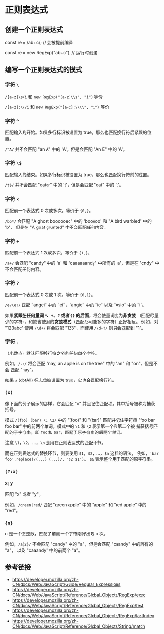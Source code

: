 # 正则表达式

## 创建一个正则表达式

const re = /ab+c/; // 会被提前编译

const re = new RegExp("ab+c"); // 运行时创建

## 编写一个正则表达式的模式

### 字符 `\`

`/[a-z]\s/i` 和 `new RegExp("[a-z]\\s", "i")` 等价

`/[a-z]:\\/i` 和 `new RegExp("[a-z]:\\\\", "i")` 等价

### 字符 `^`

匹配输入的开始。如果多行标识被设置为 true，那么也匹配换行符后紧跟的位置。

`/^A/` 并不会匹配 "an A" 中的 'A'，但是会匹配 "An E" 中的 'A'。

### 字符 `\$`

匹配输入的结束。如果多行标识被设置为 true，那么也匹配换行符前的位置。

`/t$/` 并不会匹配 "eater" 中的 't'，但是会匹配 "eat" 中的 't'。

### 字符 `×`

匹配前一个表达式 0 次或多次。等价于 `{0,}`。

`/bo*/` 会匹配 "A ghost boooooed" 中的 'booooo' 和 "A bird warbled" 中的 'b'，
但是在 "A goat grunted" 中不会匹配任何内容。

### 字符 `+`

匹配前一个表达式 1 次或多次。等价于 `{1,}`。

`/a+/` 会匹配 "candy" 中的 'a' 和 "caaaaaandy" 中所有的 'a'，但是在 "cndy" 中
不会匹配任何内容。

### 字符 `?`

匹配前一个表达式 0 次或 1 次。等价于 `{0,1}`。

`/e?le?/` 匹配 "angel" 中的 "el"，"angle" 中的 "le" 以及 "oslo" 中的 "l"。

如果**紧跟在任何量词 `*`、`+`、`?` 或者 `{}` 的后面**，将会使量词变为**非贪婪**
（匹配尽量少的字符），和缺省使用的**贪婪模式**（匹配尽可能多的字符）正好相反。
例如，对 "123abc" 使用 `/\d+/` 将会匹配 "123"，而使用 `/\d+?/` 则只会匹配到
"1"。

### 字符 `.`

（小数点）默认匹配换行符之外的任何单个字符。

例如，`/.n/` 将会匹配 "nay, an apple is on the tree" 中的 "an" 和 "on"，但是不会
匹配 "nay"。

如果 `s` (dotAll) 标志位被设置为 true，它也会匹配换行符。

### `(x)`

像下面的例子展示的那样，它会匹配 "x" 并且记住匹配项。其中括号被称为捕获括号。

模式 `/(foo) (bar) \1 \2/` 中的 "(foo)" 和 "(bar)" 匹配并记住字符串
"foo bar foo bar" 中的前两个单词。模式中的 `\1` 和 `\2` 表示第一个和第二个被
捕获括号匹配的子字符串，即 `foo` 和 `bar`，匹配了原字符串的后两个单词。

注意 `\1`，`\2`，...，`\n` 是用在正则表达式的匹配环节。

而在正则表达式的替换环节，则要使用 `$1`，`$2`，...，`$n` 这样的语法，
例如，`'bar foo'.replace(/(...) (...)/, '$2 $1')`。
`$&` 表示整个用于匹配的原字符串。

### `(?:x)`

### `x|y`

匹配 "x" 或者 "y"。

例如，`/green|red/` 匹配 "green apple" 中的 "apple" 和 "red apple" 中的 "red"。

### `{n}`

n 是一个正整数，匹配了前面一个字符刚好出现 n 次。

例如，`/a{2}/` 不会匹配 "candy" 中的 "a"，但是会匹配 "caandy" 中的所有的 "a"，
以及 "caaandy" 中的前两个 "a"。

## 参考链接

- https://developer.mozilla.org/zh-CN/docs/Web/JavaScript/Guide/Regular_Expressions
- https://developer.mozilla.org/zh-CN/docs/Web/JavaScript/Reference/Global_Objects/RegExp/exec
- https://developer.mozilla.org/zh-CN/docs/Web/JavaScript/Reference/Global_Objects/RegExp/test
- https://developer.mozilla.org/zh-CN/docs/Web/JavaScript/Reference/Global_Objects/RegExp/lastIndex
- https://developer.mozilla.org/zh-CN/docs/Web/JavaScript/Reference/Global_Objects/String/match
